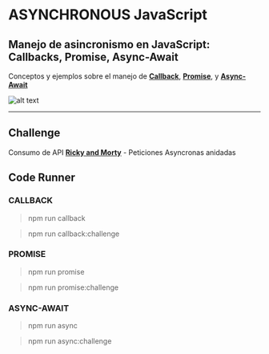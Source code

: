 # ASYNCHRONOUS JavaScript

## Manejo de asincronismo en JavaScript: Callbacks, Promise, Async-Await

Conceptos y ejemplos sobre el manejo de **[Callback](https://developer.mozilla.org/es/docs/Glossary/Callback_function)**,
**[Promise](https://developer.mozilla.org/es/docs/Web/JavaScript/Referencia/Objetos_globales/Promise)**, y
**[Async-Await](https://developer.mozilla.org/es/docs/Web/JavaScript/Referencia/Sentencias/funcion_asincrona)**

![alt text](https://cdn.iconscout.com/icon/free/png-256/javascript-2752148-2284965.png "JavaScript LOGO")

---

## Challenge

Consumo de API **[Ricky and Morty](https://rickandmortyapi.com/api/character/)** - Peticiones Asyncronas anidadas

## Code Runner

### CALLBACK

> npm run callback

> npm run callback:challenge

### PROMISE

> npm run promise

> npm run promise:challenge

### ASYNC-AWAIT

> npm run async

> npm run async:challenge
